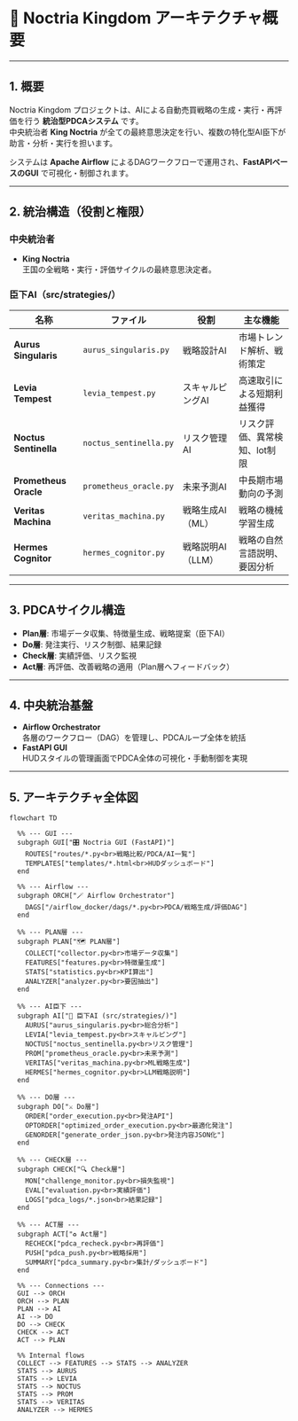 # 🏰 Noctria Kingdom アーキテクチャ概要

---

## 1. 概要
Noctria Kingdom プロジェクトは、AIによる自動売買戦略の生成・実行・再評価を行う **統治型PDCAシステム** です。  
中央統治者 **King Noctria** が全ての最終意思決定を行い、複数の特化型AI臣下が助言・分析・実行を担います。

システムは **Apache Airflow** によるDAGワークフローで運用され、**FastAPIベースのGUI** で可視化・制御されます。

---

## 2. 統治構造（役割と権限）

### 中央統治者
- **King Noctria**  
  王国の全戦略・実行・評価サイクルの最終意思決定者。

### 臣下AI（src/strategies/）
| 名称 | ファイル | 役割 | 主な機能 |
|------|----------|------|----------|
| **Aurus Singularis** | `aurus_singularis.py` | 戦略設計AI | 市場トレンド解析、戦術策定 |
| **Levia Tempest** | `levia_tempest.py` | スキャルピングAI | 高速取引による短期利益獲得 |
| **Noctus Sentinella** | `noctus_sentinella.py` | リスク管理AI | リスク評価、異常検知、lot制限 |
| **Prometheus Oracle** | `prometheus_oracle.py` | 未来予測AI | 中長期市場動向の予測 |
| **Veritas Machina** | `veritas_machina.py` | 戦略生成AI（ML） | 戦略の機械学習生成 |
| **Hermes Cognitor** | `hermes_cognitor.py` | 戦略説明AI（LLM） | 戦略の自然言語説明、要因分析 |

---

## 3. PDCAサイクル構造

- **Plan層**: 市場データ収集、特徴量生成、戦略提案（臣下AI）
- **Do層**: 発注実行、リスク制御、結果記録
- **Check層**: 実績評価、リスク監視
- **Act層**: 再評価、改善戦略の適用（Plan層へフィードバック）

---

## 4. 中央統治基盤
- **Airflow Orchestrator**  
  各層のワークフロー（DAG）を管理し、PDCAループ全体を統括
- **FastAPI GUI**  
  HUDスタイルの管理画面でPDCA全体の可視化・手動制御を実現

---

## 5. アーキテクチャ全体図

```mermaid
flowchart TD

  %% --- GUI ---
  subgraph GUI["🎛️ Noctria GUI (FastAPI)"]
    ROUTES["routes/*.py<br>戦略比較/PDCA/AI一覧"]
    TEMPLATES["templates/*.html<br>HUDダッシュボード"]
  end

  %% --- Airflow ---
  subgraph ORCH["🪄 Airflow Orchestrator"]
    DAGS["/airflow_docker/dags/*.py<br>PDCA/戦略生成/評価DAG"]
  end

  %% --- PLAN層 ---
  subgraph PLAN["🗺️ PLAN層"]
    COLLECT["collector.py<br>市場データ収集"]
    FEATURES["features.py<br>特徴量生成"]
    STATS["statistics.py<br>KPI算出"]
    ANALYZER["analyzer.py<br>要因抽出"]
  end

  %% --- AI臣下 ---
  subgraph AI["🤖 臣下AI (src/strategies/)"]
    AURUS["aurus_singularis.py<br>総合分析"]
    LEVIA["levia_tempest.py<br>スキャルピング"]
    NOCTUS["noctus_sentinella.py<br>リスク管理"]
    PROM["prometheus_oracle.py<br>未来予測"]
    VERITAS["veritas_machina.py<br>ML戦略生成"]
    HERMES["hermes_cognitor.py<br>LLM戦略説明"]
  end

  %% --- DO層 ---
  subgraph DO["⚔️ Do層"]
    ORDER["order_execution.py<br>発注API"]
    OPTORDER["optimized_order_execution.py<br>最適化発注"]
    GENORDER["generate_order_json.py<br>発注内容JSON化"]
  end

  %% --- CHECK層 ---
  subgraph CHECK["🔍 Check層"]
    MON["challenge_monitor.py<br>損失監視"]
    EVAL["evaluation.py<br>実績評価"]
    LOGS["pdca_logs/*.json<br>結果記録"]
  end

  %% --- ACT層 ---
  subgraph ACT["♻️ Act層"]
    RECHECK["pdca_recheck.py<br>再評価"]
    PUSH["pdca_push.py<br>戦略採用"]
    SUMMARY["pdca_summary.py<br>集計/ダッシュボード"]
  end

  %% --- Connections ---
  GUI --> ORCH
  ORCH --> PLAN
  PLAN --> AI
  AI --> DO
  DO --> CHECK
  CHECK --> ACT
  ACT --> PLAN

  %% Internal flows
  COLLECT --> FEATURES --> STATS --> ANALYZER
  STATS --> AURUS
  STATS --> LEVIA
  STATS --> NOCTUS
  STATS --> PROM
  STATS --> VERITAS
  ANALYZER --> HERMES

